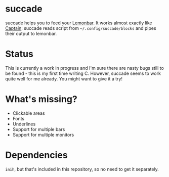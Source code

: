 # succade

succade helps you to feed your [Lemonbar](https://github.com/LemonBoy/bar). It works almost exactly like [Captain](https://github.com/muse/Captain): succade reads script from `~/.config/succade/blocks` and pipes their output to lemonbar.

# Status

This is currently a work in progress and I'm sure there are nasty bugs still to be found - this is my first time writing C. However, succade seems to work quite well for me already. You might want to give it a try!

# What's missing?

- Clickable areas
- Fonts
- Underlines
- Support for multiple bars
- Support for multiple monitors

# Dependencies

`inih`, but that's included in this repository, so no need to get it separately.

